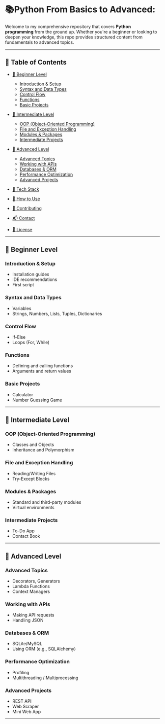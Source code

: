 # 📚Python From Basics to Advanced: 

Welcome to my comprehensive repository that covers **Python programming** from the ground up. Whether you're a beginner or looking to deepen your knowledge, this repo provides structured content from fundamentals to advanced topics.

---

## 📑 Table of Contents

- [📁 Beginner Level](#-beginner-level)
  - [Introduction & Setup](#introduction--setup)
  - [Syntax and Data Types](#syntax-and-data-types)
  - [Control Flow](#control-flow)
  - [Functions](#functions)
  - [Basic Projects](#basic-projects)

- [🚀 Intermediate Level](#-intermediate-level)
  - [OOP (Object-Oriented Programming)](#oop-object-oriented-programming)
  - [File and Exception Handling](#file-and-exception-handling)
  - [Modules & Packages](#modules--packages)
  - [Intermediate Projects](#intermediate-projects)

- [🧠 Advanced Level](#-advanced-level)
  - [Advanced Topics](#advanced-topics)
  - [Working with APIs](#working-with-apis)
  - [Databases & ORM](#databases--orm)
  - [Performance Optimization](#performance-optimization)
  - [Advanced Projects](#advanced-projects)

- [🧰 Tech Stack](#-tech-stack)
- [🔧 How to Use](#-how-to-use)
- [🙌 Contributing](#-contributing)
- [📬 Contact](#-contact)
- [📄 License](#-license)

---

## 🔰 Beginner Level

### Introduction & Setup
- Installation guides
- IDE recommendations
- First script

### Syntax and Data Types
- Variables
- Strings, Numbers, Lists, Tuples, Dictionaries

### Control Flow
- If-Else
- Loops (For, While)

### Functions
- Defining and calling functions
- Arguments and return values

### Basic Projects
- Calculator
- Number Guessing Game

---

## 🚀 Intermediate Level

### OOP (Object-Oriented Programming)
- Classes and Objects
- Inheritance and Polymorphism

### File and Exception Handling
- Reading/Writing Files
- Try-Except Blocks

### Modules & Packages
- Standard and third-party modules
- Virtual environments

### Intermediate Projects
- To-Do App
- Contact Book

---

## 🧠 Advanced Level

### Advanced Topics
- Decorators, Generators
- Lambda Functions
- Context Managers

### Working with APIs
- Making API requests
- Handling JSON

### Databases & ORM
- SQLite/MySQL
- Using ORM (e.g., SQLAlchemy)

### Performance Optimization
- Profiling
- Multithreading / Multiprocessing

### Advanced Projects
- REST API
- Web Scraper
- Mini Web App

---




